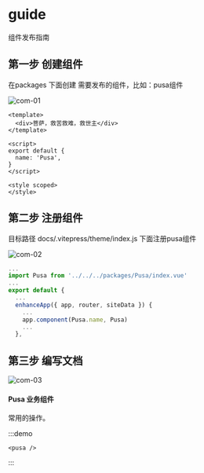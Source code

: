<!--
 * @Descripttion: 
 * @Author: liugang
 * @Date: 2022-08-21 17:40:36
 * @LastEditors: liugang
 * @LastEditTime: 2022-08-26 23:27:09
-->
# guide

组件发布指南

## 第一步 创建组件
在packages 下面创建 需要发布的组件，比如：pusa组件

![com-01](https://user-images.githubusercontent.com/22477383/185797226-a9f5ed74-fb50-41c8-8fa3-8e1d3b401f97.jpeg)


```vue
<template>
  <div>菩萨，救苦救难，救世主</div>
</template>

<script>
export default {
  name: 'Pusa',
}
</script>

<style scoped>
</style>
```

## 第二步 注册组件

目标路径  docs/.vitepress/theme/index.js  下面注册pusa组件

![com-02](https://user-images.githubusercontent.com/22477383/185797240-330aa418-dd65-4500-8d36-1ccad51e8bc6.jpeg)

```javascript
...
import Pusa from '../../../packages/Pusa/index.vue'
...
export default {
  ...
  enhanceApp({ app, router, siteData }) {
    ...
    app.component(Pusa.name, Pusa)
    ...
  },
```

## 第三步 编写文档

![com-03](https://user-images.githubusercontent.com/22477383/185797250-cfe32e46-0272-4e1e-b86f-c641973daf6c.jpeg)

####  Pusa 业务组件

常用的操作。


:::demo

```vue
<pusa />
```

:::


